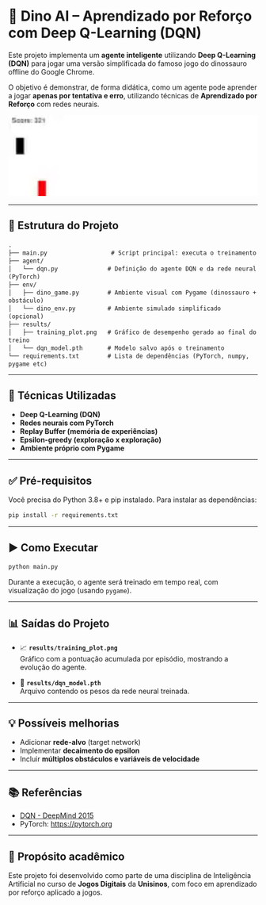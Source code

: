 # 🦖 Dino AI – Aprendizado por Reforço com Deep Q-Learning (DQN)

Este projeto implementa um **agente inteligente** utilizando **Deep Q-Learning (DQN)** para jogar uma versão simplificada do famoso jogo do dinossauro offline do Google Chrome.

O objetivo é demonstrar, de forma didática, como um agente pode aprender a jogar **apenas por tentativa e erro**, utilizando técnicas de **Aprendizado por Reforço** com redes neurais.


<p align="center">
  <img src="utils/DinoGame.gif" alt="Demo do Jogo" width="600"/>
</p>


---

## 📁 Estrutura do Projeto

```
.
├── main.py                  # Script principal: executa o treinamento
├── agent/
│   └── dqn.py              # Definição do agente DQN e da rede neural (PyTorch)
├── env/
│   ├── dino_game.py        # Ambiente visual com Pygame (dinossauro + obstáculo)
│   └── dino_env.py         # Ambiente simulado simplificado (opcional)
├── results/
│   ├── training_plot.png   # Gráfico de desempenho gerado ao final do treino
│   └── dqn_model.pth       # Modelo salvo após o treinamento
└── requirements.txt        # Lista de dependências (PyTorch, numpy, pygame etc)
```

---

## 🧠 Técnicas Utilizadas

- **Deep Q-Learning (DQN)**
- **Redes neurais com PyTorch**
- **Replay Buffer (memória de experiências)**
- **Epsilon-greedy (exploração x exploração)**
- **Ambiente próprio com Pygame**

---

## ✅ Pré-requisitos

Você precisa do Python 3.8+ e pip instalado. Para instalar as dependências:

```bash
pip install -r requirements.txt
```

---

## ▶️ Como Executar

```bash
python main.py
```

Durante a execução, o agente será treinado em tempo real, com visualização do jogo (usando `pygame`).

---

## 📊 Saídas do Projeto

- 📈 **`results/training_plot.png`**  
  Gráfico com a pontuação acumulada por episódio, mostrando a evolução do agente.

- 💾 **`results/dqn_model.pth`**  
  Arquivo contendo os pesos da rede neural treinada.

---

## 💡 Possíveis melhorias

- Adicionar **rede-alvo** (target network)
- Implementar **decaimento do epsilon**
- Incluir **múltiplos obstáculos e variáveis de velocidade**

---

## 📚 Referências

- [DQN - DeepMind 2015](https://www.nature.com/articles/nature14236)
- PyTorch: https://pytorch.org

---

## 🧪 Propósito acadêmico

Este projeto foi desenvolvido como parte de uma disciplina de Inteligência Artificial no curso de **Jogos Digitais** da **Unisinos**, com foco em aprendizado por reforço aplicado a jogos.
